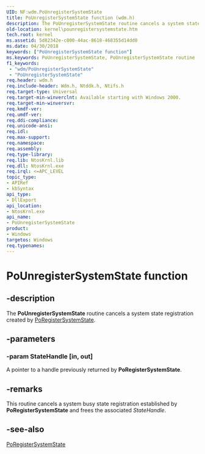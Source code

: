 ```yaml
---
UID: NF:wdm.PoUnregisterSystemState
title: PoUnregisterSystemState function (wdm.h)
description: The PoUnregisterSystemState routine cancels a system state registration created by PoRegisterSystemState.
old-location: kernel\pounregistersystemstate.htm
tech.root: kernel
ms.assetid: 5d82342e-c800-44ac-8618-468355d14dd0
ms.date: 04/30/2018
keywords: ["PoUnregisterSystemState function"]
ms.keywords: PoUnregisterSystemState, PoUnregisterSystemState routine [Kernel-Mode Driver Architecture], kernel.pounregistersystemstate, portn_b6118bd0-5fe1-4e75-8c17-e81d1f26814c.xml, wdm/PoUnregisterSystemState
f1_keywords:
 - "wdm/PoUnregisterSystemState"
 - "PoUnregisterSystemState"
req.header: wdm.h
req.include-header: Wdm.h, Ntddk.h, Ntifs.h
req.target-type: Universal
req.target-min-winverclnt: Available starting with Windows 2000.
req.target-min-winversvr: 
req.kmdf-ver: 
req.umdf-ver: 
req.ddi-compliance: 
req.unicode-ansi: 
req.idl: 
req.max-support: 
req.namespace: 
req.assembly: 
req.type-library: 
req.lib: NtosKrnl.lib
req.dll: NtosKrnl.exe
req.irql: <=APC_LEVEL
topic_type:
- APIRef
- kbSyntax
api_type:
- DllExport
api_location:
- NtosKrnl.exe
api_name:
- PoUnregisterSystemState
product:
- Windows
targetos: Windows
req.typenames: 
---
```


# PoUnregisterSystemState function


## -description


The <b>PoUnregisterSystemState</b> routine cancels a system state registration created by <a href="https://docs.microsoft.com/windows-hardware/drivers/ddi/ntifs/nf-ntifs-poregistersystemstate">PoRegisterSystemState</a>.


## -parameters




### -param StateHandle [in, out]

A pointer to a handle previously returned by <b>PoRegisterSystemState</b>.


## -remarks



This routine cancels a system busy state registration established by <b>PoRegisterSystemState</b> and frees the associated <i>StateHandle</i>.




## -see-also




<a href="https://docs.microsoft.com/windows-hardware/drivers/ddi/ntifs/nf-ntifs-poregistersystemstate">PoRegisterSystemState</a>
 

 

